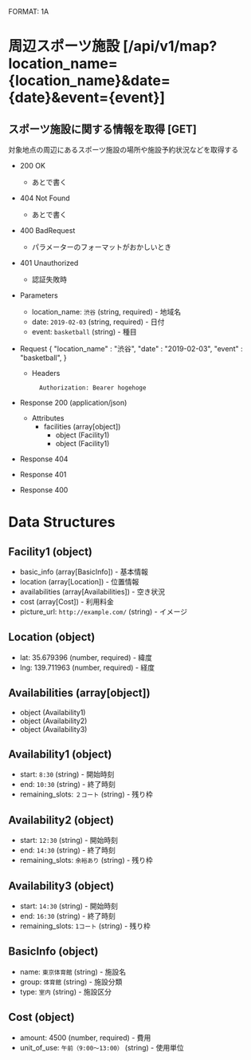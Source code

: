 FORMAT: 1A

# 周辺スポーツ施設 [/api/v1/map?location_name={location_name}&date={date}&event={event}]
## スポーツ施設に関する情報を取得 [GET]
対象地点の周辺にあるスポーツ施設の場所や施設予約状況などを取得する

- 200 OK
    - あとで書く

- 404 Not Found
    - あとで書く

- 400 BadRequest
    - パラメーターのフォーマットがおかしいとき

- 401 Unauthorized
    - 認証失敗時

+ Parameters
    + location_name: `渋谷` (string, required) - 地域名
    + date: `2019-02-03` (string, required) - 日付
    + event: `basketball` (string) - 種目

+ Request
        {
            "location_name" : "渋谷",
            "date" : "2019-02-03",
            "event" : "basketball",
        }

    + Headers

            Authorization: Bearer hogehoge

+ Response 200 (application/json)
    + Attributes
        + facilities (array[object])
            + object (Facility1)
            + object (Facility1)

+ Response 404

+ Response 401

+ Response 400

# Data Structures

## Facility1 (object)
+ basic_info (array[BasicInfo]) - 基本情報
+ location (array[Location]) - 位置情報
+ availabilities (array[Availabilities]) - 空き状況
+ cost (array[Cost]) - 利用料金
+ picture_url: `http://example.com/` (string) - イメージ

## Location (object)
+ lat: 35.679396 (number, required) - 緯度
+ lng: 139.711963 (number, required) - 経度

## Availabilities (array[object])
+ object (Availability1)
+ object (Availability2)
+ object (Availability3)

## Availability1 (object)
+ start: `8:30` (string) - 開始時刻
+ end: `10:30` (string) - 終了時刻
+ remaining_slots: `２コート` (string) - 残り枠

## Availability2 (object)
+ start: `12:30` (string) - 開始時刻
+ end: `14:30` (string) - 終了時刻
+ remaining_slots: `余裕あり` (string) - 残り枠

## Availability3 (object)
+ start: `14:30` (string) - 開始時刻
+ end: `16:30` (string) - 終了時刻
+ remaining_slots: `1コート` (string) - 残り枠

## BasicInfo (object)
+ name: `東京体育館` (string) - 施設名
+ group: `体育館` (string) - 施設分類
+ type: `室内` (string) - 施設区分

## Cost (object)
+ amount: 4500 (number, required) - 費用
+ unit_of_use: `午前（9:00～13:00）` (string) - 使用単位
